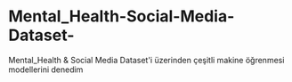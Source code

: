 # Mental_Health-Social-Media-Dataset-
Mental_Health &amp; Social Media Dataset'i üzerinden çeşitli makine öğrenmesi modellerini denedim
